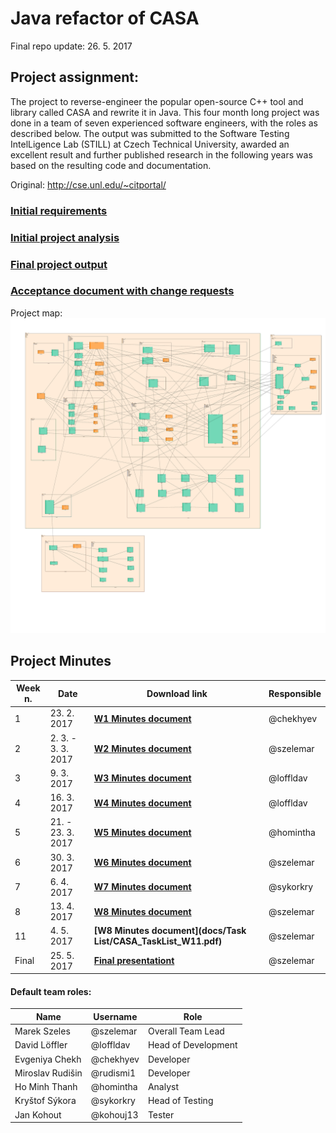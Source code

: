 # Java refactor of CASA
Final repo update: 26. 5. 2017

## **Project assignment:**
The project to reverse-engineer the popular open-source C++ tool and library called CASA and rewrite it in Java. This four month long project was done in a team of seven experienced software engineers, with the roles as described below. The output was submitted to the Software Testing IntelLigence Lab (STILL) at Czech Technical University, awarded an excellent result and further published research in the following years was based on the resulting code and documentation.

Original:
http://cse.unl.edu/~citportal/

### **[Initial requirements](docs/Requirements/CASA_Requirements.pdf)**
### **[Initial project analysis](docs/Workshop%20Materials/CASA_Mar2.pdf)**
### **[Final project output](docs/Presentations/CASA_Final_v1.pdf)**
### **[Acceptance document with change requests](docs/CASA_Acceptance_document_v1.pdf)**

Project map:
![CASA map](docs/Code%20map/rsp_casa_map.png)

## **Project Minutes**

|Week n.| Date | Download link |Responsible|
| -------- | -------- | -------- | -------- |
|1|23. 2. 2017|**[W1 Minutes document](docs/Minutes/CASA_Minutes_w1.pdf)**| @chekhyev   |
|2|2. 3. - 3. 3. 2017|**[W2 Minutes document](docs/Minutes/CASA_Minutes_w2.pdf)**| @szelemar  |
|3|9. 3. 2017|**[W3 Minutes document](docs/Minutes/CASA_Minutes_w3.pdf)**| @loffldav  |
|4|16. 3. 2017|**[W4 Minutes document](docs/Minutes/CASA_Minutes_w4.pdf)**| @loffldav  |
|5|21. - 23. 3. 2017|**[W5 Minutes document](docs/Minutes/CASA_Minutes_w5.pdf)**| @homintha  |
|6|30. 3. 2017|**[W6 Minutes document](docs/Minutes/CASA_Minutes_w6.pdf)**| @szelemar  |
|7|6. 4. 2017|**[W7 Minutes document](docs/Minutes/CASA_Minutes_w7.pdf)**| @sykorkry  |
|8|13. 4. 2017|**[W8 Minutes document](docs/Minutes/CASA_Minutes_w8.pdf)**| @szelemar  |
|11|4. 5. 2017|**[W8 Minutes document](docs/Task List/CASA_TaskList_W11.pdf)**| @szelemar  |
|Final|25. 5. 2017|**[Final presentationt](docs/Presentations/CASA_Final_v1.pdf)**|  @szelemar  |

#### **Default team roles:**

|Name| Username| Role|
| -------- | -------- | -------- |
|Marek Szeles| @szelemar |Overall Team Lead|
|David Löffler| @loffldav |Head of Development|
|Evgeniya Chekh| @chekhyev |Developer|
|Miroslav Rudišin| @rudismi1 |Developer|
|Ho Minh Thanh| @homintha |Analyst|
|Kryštof Sýkora| @sykorkry |Head of Testing|
|Jan Kohout| @kohouj13 |Tester|



